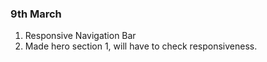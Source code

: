 ### 9th March
1. Responsive Navigation Bar <br>
2. Made hero section 1, will have to check responsiveness.